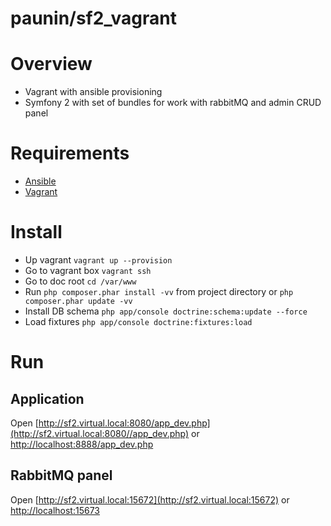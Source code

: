 paunin/sf2_vagrant
====================

# Overview

* Vagrant with ansible provisioning
* Symfony 2 with set of bundles for work with rabbitMQ and admin CRUD panel

# Requirements

* [Ansible](http://ansible.com)
* [Vagrant](https://www.vagrantup.com/)

# Install

* Up vagrant `vagrant up --provision`
* Go to vagrant box `vagrant ssh`
* Go to doc root `cd /var/www`
* Run `php composer.phar install -vv`  from project directory or `php composer.phar update -vv`
* Install DB schema `php app/console doctrine:schema:update --force`
* Load fixtures `php app/console doctrine:fixtures:load`
    
# Run

## Application

Open [http://sf2.virtual.local:8080/app_dev.php](http://sf2.virtual.local:8080//app_dev.php) or [http://localhost:8888/app_dev.php](http://localhost:8888/app_dev.php)

## RabbitMQ panel

Open [http://sf2.virtual.local:15672](http://sf2.virtual.local:15672) or [http://localhost:15673](http://localhost:15673)
